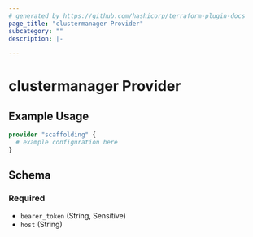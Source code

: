 ```yaml
---
# generated by https://github.com/hashicorp/terraform-plugin-docs
page_title: "clustermanager Provider"
subcategory: ""
description: |-
  
---
```


# clustermanager Provider



## Example Usage

```terraform
provider "scaffolding" {
  # example configuration here
}
```

<!-- schema generated by tfplugindocs -->
## Schema

### Required

- `bearer_token` (String, Sensitive)
- `host` (String)
